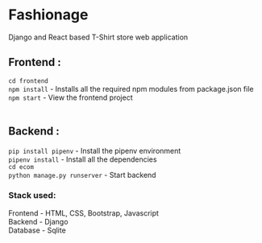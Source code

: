 # Fashionage
Django and React based T-Shirt store web application

## Frontend : <br />
`cd frontend` <br />
`npm install` - Installs all the required npm modules from package.json file <br />
`npm start` - View the frontend project <br />
<br />

## Backend : <br />
`pip install pipenv` - Install the pipenv environment <br />
`pipenv install` - Install all the dependencies <br />
`cd ecom` <br />
`python manage.py runserver` - Start backend
<br />

### Stack used: <br />
Frontend - HTML, CSS, Bootstrap, Javascript <br />
Backend - Django <br />
Database - Sqlite
